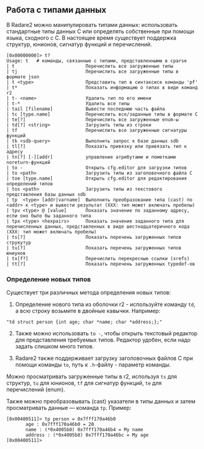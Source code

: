 ## Работа с типами данных

В Radare2 можно манипулировать типами данных: использовать стандартные типы данных C или определять собственные при помощи языка, сходного с C. В настоящее время существует поддержка структур, юнионов, сигнатур функций и перечислений.

```
[0x00000000]> t?
Usage: t   # команды, связанные с типами, представленными в cparse
| t                          Перечислить все загруженные типы
| tj                         Перечислить все загруженные типы в формате json
| t <type>                   Представить тип в синтаксисе команды 'pf'
| t*                         Показать информацию о типах в виде команд r2
| t- <name>                  Удалить тип по его имени
| t-*                        Удалить все типы
| tail [filename]            Вывести последнюю часть файла
| tc [type.name]             Перечислить все/заданные типы в формате C
| te[?]                      Перечислить все загруженные enum-ы
| td[?] <string>             Загрузить типы из строки
| tf                         Перечислить все загруженные сигнатуры функций
| tk <sdb-query>             Выполнить запрос к базе данных sdb
| tl[?]                      Показать привязку или привязать тип к адресу
| tn[?] [-][addr]            управление атрибутами и пометками noreturn-функций
| to -                       Открыть cfg.editor для загрузки типов
| to <path>                  Загрузить типы из заголовочного файла C
| toe [type.name]            Открыть cfg.editor для редактирования определений типов
| tos <path>                 Загрузить типы из текстового представления базы данных sdb
| tp  <type> [addr|varname]  Выполнить преобразование типа (cast) по <addr> к <type> и вывести результат (XXX: тип может включать пробелы)
| tpv <type> @ [value]       Показать значение по заданному адресу, если оно было бы заданного типа
| tpx <type> <hexpairs>      Показать значение заданного типа для перечисленных данных, представленных в виде шестнадцатеричного кода (XXX: тип может включать пробелы)
| ts[?]                      Показать перечень загруженных типов струкутур
| tu[?]                      Показать перечень загруженных типов юниунов
| tx[f?]                     Перечислить перекресные ссылки (xrefs)
| tt[?]                      Показать перечень загруженных typedef-ов
```

### Определение новых типов

Существует три различных метода определения новых типов:

1. Определение нового типа из оболочки r2 - используйте команду `td`, а всю строку возьмите в двойные кавычки. Например:

```
"td struct person {int age; char *name; char *address;};"
```

2. Также можно использовать `to -`, чтобы открыть текстовый редактор для представления требуемых типов. Редактор удобен, если надо задать слишком много типов.

3. Radare2 также поддерживает загрузку заголовочных файлов С при помощи команды `to`, путь к `.h`-файлу - параметр команды.

Можно просматривать загруженные типы в r2, используя `ts` для структур, `tu` для юнионов, `tf` для сигнатур функций, `te` для перечислений (enum).

Также можно преобразовывать (cast) указатели в типы данных и затем просматривать данные — команда `tp`. Пример:

```
[0x00400511]> tp person = 0x7fff170a46b0
       age : 0x7fff170a46b0 = 20
       name : (*0x4005b0) 0x7fff170a46b4 = My name
       address : (*0x4005b8) 0x7fff170a46bc = My age
[0x00400511]>
```
